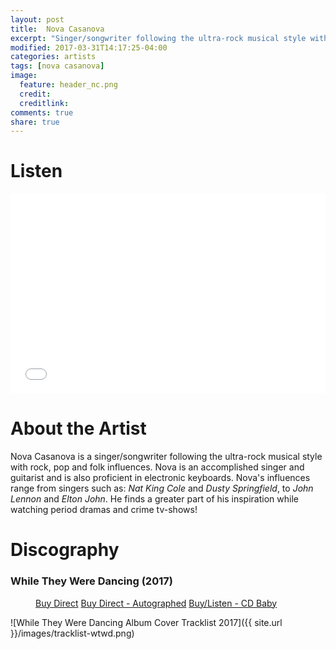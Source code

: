 ```yaml
---
layout: post
title:  Nova Casanova
excerpt: "Singer/songwriter following the ultra-rock musical style with rock, pop and folk influences."
modified: 2017-03-31T14:17:25-04:00
categories: artists
tags: [nova casanova]
image:
  feature: header_nc.png
  credit: 
  creditlink:
comments: true
share: true
---
```

# Listen
<iframe name="full" style="width:100%;height:320px;border:0px;" src="//widget.cdbaby.com/16c69d8b-95c3-4d37-81b7-ad1103782af7/full/dark/transparent"></iframe>

# About the Artist

Nova Casanova is a singer/songwriter following the ultra-rock musical style with rock, pop and folk influences.
Nova is an accomplished singer and guitarist and is also proficient in electronic keyboards. 
Nova's influences range from singers such as: *Nat King Cole* and *Dusty Springfield*, to *John Lennon* and *Elton John*.
He finds a greater part of his inspiration while watching period dramas and crime tv-shows! 

# Discography

### While They Were Dancing (2017)
<figure class="third">
	<a href="link to shop" class="btn">Buy Direct</a>
	<a href="link to shop" class="btn">Buy Direct - Autographed</a>
	<a href="https://store.cdbaby.com/cd/novacasanova" class="btn">Buy/Listen - CD Baby</a>
</figure>
![While They Were Dancing Album Cover Tracklist 2017]({{ site.url }}/images/tracklist-wtwd.png)




